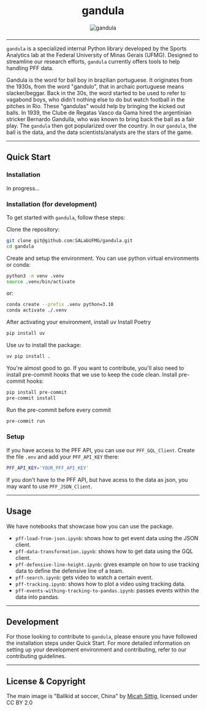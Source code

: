 <div style="text-align: center; padding-bottom: 8px">
    <h1>gandula</h1>
    <img src="https://upload.wikimedia.org/wikipedia/commons/thumb/5/5c/Ball_boy.jpg/1200px-Ball_boy.jpg" alt="gandula" />
</div>

---

`gandula` is a specialized internal Python library developed by the Sports Analytics lab at the Federal University of Minas Gerais (UFMG). Designed to streamline our research efforts, `gandula` currently offers tools to help handling PFF data.

Gandula is the word for ball boy in brazilian portuguese. It originates from the 1930s, from the word "gandulo", that in archaic portuguese means slacker/beggar.
Back in the 30s, the word started to be used to refer to vagabond boys, who didn't nothing else to do but watch football in the pitches in Rio. These "gandulas"
would help by bringing the kicked out balls. In 1939, the Clube de Regatas Vasco da Gama hired the argentinian stricker Bernardo Gandulla, who was known to bring
back the ball as a fair play. The `gandula` then got popularized over the country. In our `gandula`, the ball is the data, and the data scientists/analysts are
the stars of the game.

---

## Quick Start
### Installation
In progress...


### Installation (for development)
To get started with `gandula`, follow these steps:

Clone the repository:
```bash
git clone git@github.com:SALabUFMG/gandula.git
cd gandula
```

Create and setup the environment. You can use python virtual environments or conda:
```bash
python3 -m venv .venv
source .venv/bin/activate
```
or:
```bash
conda create --prefix .venv python=3.10
conda activate ./.venv
```

After activating your environment, install uv
Install Poetry
```bash
pip install uv
```

Use uv to install the package:
```bash
uv pip install .
```

You're almost good to go. If you want to contribute, you'll also need to install pre-commit hooks that we use to keep the code clean.
Install pre-commit hooks:
```bash
pip install pre-commit
pre-commit install
```
Run the pre-commit before every commit
```bash
pre-commit run
```


### Setup

If you have access to the PFF API, you can use our `PFF_GQL_Client`. Create the file `.env` and add your `PFF_API_KEY` there:
```bash
PFF_API_KEY='YOUR_PFF_API_KEY'
```

If you don't have to the PFF API, but have acess to the data as json, you may want to use `PFF_JSON_Client`.

---

## Usage

We have notebooks that showcase how you can use the package.

- `pff-load-from-json.ipynb`: shows how to get event data using the JSON client.
- `pff-data-transformation.ipynb`: shows how to get data using the GQL client.
- `pff-defensive-line-height.ipynb`: gives example on how to use tracking data to define the defensive line of a team.
- `pff-search.ipynb`: gets video to watch a certain event.
- `pff-tracking.ipynb`: shows how to plot a video using tracking data.
- `pff-events-withing-tracking-to-pandas.ipynb`: passes events within the data into pandas.

---

## Development

For those looking to contribute to `gandula`, please ensure you have followed the installation steps under Quick Start. For more detailed information on setting up your development environment and contributing, refer to our contributing guidelines.


---

## License & Copyright

The main image is "Ballkid at soccer, China" by [Micah Sittig](https://www.flickr.com/photos/35468134321@N01), licensed under CC BY 2.0


